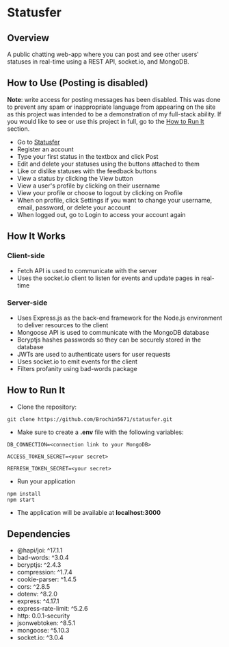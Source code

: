 # Statusfer

## Overview
A public chatting web-app where you can post and see other users' statuses in real-time using a REST API, <span>socket.io</span>, and MongoDB.

## How to Use (Posting is disabled)

**Note**: write access for posting messages has been disabled. This was done to prevent any spam or inappropriate language from appearing on the site as this project was intended to be a demonstration of my full-stack ability. If you would like to see or use this project in full, go to the [How to Run It](#How-to-Run-It) section.

* Go to [Statusfer](https://statusfer.vercel.app)
* Register an account
* Type your first status in the textbox and click Post
* Edit and delete your statuses using the buttons attached to them
* Like or dislike statuses with the feedback buttons
* View a status by clicking the View button
* View a user's profile by clicking on their username
* View your profile or choose to logout by clicking on Profile
* When on profile, click Settings if you want to change your username, email, password, or delete your account
* When logged out, go to Login to access your account again

## How It Works

### Client-side
* Fetch API is used to communicate with the server
* Uses the <span>socket.io</span> client to listen for events and update pages in real-time

### Server-side
* Uses Express.js as the back-end framework for the Node.js environment to deliver resources to the client
* Mongoose API is used to communicate with the MongoDB database
* Bcryptjs hashes passwords so they can be securely stored in the database
* JWTs are used to authenticate users for user requests
* Uses <span>socket.io</span> to emit events for the client
* Filters profanity using bad-words package

## How to Run It

* Clone the repository:

```
git clone https://github.com/Brochin5671/statusfer.git
```

* Make sure to create a **.env** file with the following variables:

```
DB_CONNECTION=<connection link to your MongoDB>

ACCESS_TOKEN_SECRET=<your secret>

REFRESH_TOKEN_SECRET=<your secret>
```

* Run your application

```
npm install
npm start
```

* The application will be available at **localhost:3000**

## Dependencies
* @hapi/joi: ^17.1.1
* bad-words: ^3.0.4
* bcryptjs: ^2.4.3
* compression: ^1.7.4
* cookie-parser: ^1.4.5
* cors: ^2.8.5
* dotenv: ^8.2.0
* express: ^4.17.1
* express-rate-limit: ^5.2.6
* http: 0.0.1-security
* jsonwebtoken: ^8.5.1
* mongoose: ^5.10.3
* socket<span>.io</span>: ^3.0.4
